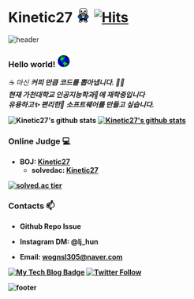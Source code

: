 

# Kinetic27&nbsp;<img src="https://github.com/Kinetic27/Kinetic27/blob/master/sans.gif" width="30" height="30%"> [![Hits](https://hits.seeyoufarm.com/api/count/incr/badge.svg?url=https%3A%2F%2Fgithub.com%2FKinetic27%2FKinetic27)](https://hits.seeyoufarm.com) 

![header](https://capsule-render.vercel.app/api?type=wave&color=gradient&height=300&section=header&text=Kinetic's%20Github&fontSize=40)

### Hello world!&nbsp;<img src="https://github.com/Kinetic27/Kinetic27/blob/master/earth.gif" width="25" height="25%">

<p>
  <em>
    ☕ 마신 <b>커피<b> 만큼 코드를 뽑아냅니다. 👨‍💻 <br>
    현재 가천대학교 인공지능학과🤖에 재학중입니다 <br>
    <b>유용하고</b>✨ <b>편리한</b>🎉 소프트웨어를 만들고 싶습니다. 
  </em>  
</p>

![Kinetic27's github stats](https://github-readme-stats.vercel.app/api?username=Kinetic27&show_icons=true)
[![Kinetic27's github stats](https://github-readme-stats.vercel.app/api/top-langs/?username=kinetic27&show_icons=true&hide_border=true&title_color=004386&icon_color=004386&layout=compact)](https://github.com/kinetic27)
    
    
### Online Judge 💻

* BOJ: [Kinetic27](http://icpc.me/kinetic27)
  * solvedac: [Kinetic27](https://solved.ac/profile/kinetic27)
  
[![solved.ac tier](http://mazassumnida.wtf/api/generate_badge?boj=kinetic27)](https://solved.ac/kinetic27)

<!--
### Project ⚡

* Development Diary Blog([blog](https://kinetic27.github.io))
* [Unknown to Wellknown](https://github.com/justiceHui/Unknown-To-Wellknown): Advanced Algorithm Introduction
* [814Solver](https://github.com/kimjg1119/814Solver): [BOJ 18789 814-2](https://www.acmicpc.net/problem/18789) solver using Genetic Algorithm
-->

### Contacts 📫

* Github Repo Issue 
* Instagram DM: @lj_hun
* Email: wognsl305@naver.com

  <!--<div align=center>-->
  
[![My Tech Blog Badge](http://img.shields.io/badge/-My%20Tech%20blog-black?style=flat-square&logo=github&link=https://kinetic27.github.io/)](https://kinetic27.github.io/) 
[![Twitter Follow](https://img.shields.io/twitter/follow/dev_kinetic?label=Follow%20me&style=social)](https://twitter.com/dev_kinetic)

  
![footer](https://capsule-render.vercel.app/api?type=wave&color=gradient&height=150&section=footer)
